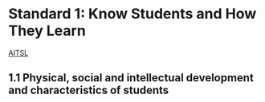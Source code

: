 # Standard 1: Know Students and How They Learn
[AITSL](https://www.aitsl.edu.au/standards#know-students-and-how-they-learn)

## 1.1 Physical, social and intellectual development and characteristics of students